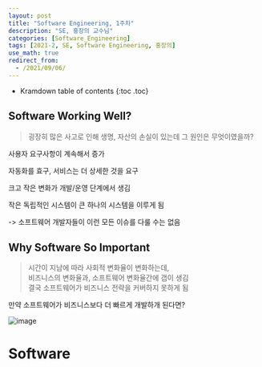 ```yaml
---
layout: post
title: "Software Engineering, 1주차"
description: "SE, 홍장의 교수님"
categories: [Software_Engineering]
tags: [2021-2, SE, Software Engineering, 홍장의]
use_math: true
redirect_from:
  - /2021/09/06/
---
```


* Kramdown table of contents
{:toc .toc}    


## Software Working Well?

> 굉장히 많은 사고로 인해 생명, 자산의 손실이 있는데 그 원인은 무엇이였을까?


사용자 요구사항이 계속해서 증가       

자동화를 효구, 서비스는 더 상세한 것을 요구

크고 작은 변화가 개발/운영 단계에서 생김

작은 독립적인 시스템이 큰 하나의 시스템을 이루게 됨

-> 소프트웨어 개발자들이 이런 모든 이슈를 다룰 수는 없음


## Why Software So Important

> 시간이 지남에 따라 사회적 변화율이 변화하는데,             
> 비즈니스의 변화율과, 소프트웨어 변화율간에 갭이 생김            
> 결국 소프트웨어가 비즈니스 전략을 커버하지 못하게 됨

만약 소프트웨어가 비즈니스보다 더 빠르게 개발하개 된다면?

![image](https://user-images.githubusercontent.com/32366711/133084440-56d1ffae-e18e-433c-99f8-544a602e415a.png)


# Software

